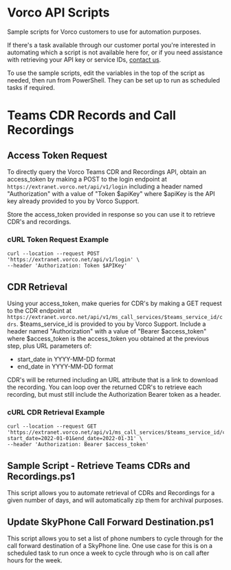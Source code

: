 # Vorco API Scripts

Sample scripts for Vorco customers to use for automation purposes.

If there's a task available through our customer portal you're interested in automating which a script is not available here for, or if you need assistance with retrieving your API key or service IDs, [contact us](https://www.vorco.net/contact-us).

To use the sample scripts, edit the variables in the top of the script as needed, then run from PowerShell. They can be set up to run as scheduled tasks if required.

# Teams CDR Records and Call Recordings

## Access Token Request
To directly query the Vorco Teams CDR and Recordings API, obtain an access_token by making a POST to the login endpoint at ```https://extranet.vorco.net/api/v1/login``` including a header named "Authorization" with a value of "Token $apiKey" where $apiKey is the API key already provided to you by Vorco Support.

Store the access_token provided in response so you can use it to retrieve CDR's and recordings.

### cURL Token Request Example
```
curl --location --request POST 'https://extranet.vorco.net/api/v1/login' \
--header 'Authorization: Token $APIKey'
```

## CDR Retrieval
Using your access_token, make queries for CDR's by making a GET request to the CDR endpoint at ```https://extranet.vorco.net/api/v1/ms_call_services/$teams_service_id/cdrs```. $teams_service_id is provided to you by Vorco Support.
Include a header named "Authorization" with a value of "Bearer $access_token" where $access_token is the access_token you obtained at the previous step, plus URL parameters of:
- start_date in YYYY-MM-DD format
- end_date in YYYY-MM-DD format

CDR's will be returned including an URL attribute that is a link to download the recording. You can loop over the returned CDR's to retrieve each recording, but must still include the Authorization Bearer token as a header.

### cURL CDR Retrieval Example
```
curl --location --request GET 'https://extranet.vorco.net/api/v1/ms_call_services/$teams_service_id/cdrs?start_date=2022-01-01&end_date=2022-01-31' \
--header 'Authorization: Bearer $access_token'
```

## Sample Script - Retrieve Teams CDRs and Recordings.ps1
This script allows you to automate retrieval of CDRs and Recordings for a given number of days, and will automatically zip them for archival purposes.

## Update SkyPhone Call Forward Destination.ps1
This script allows you to set a list of phone numbers to cycle through for the call forward destination of a SkyPhone line.
One use case for this is on a scheduled task to run once a week to cycle through who is on call after hours for the week.
